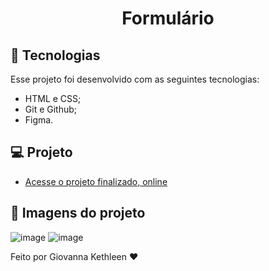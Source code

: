 <h1 align="center"> Formulário </h1>

## 🚀 Tecnologias
Esse projeto foi desenvolvido com as seguintes tecnologias:
- HTML e CSS;
- Git e Github;
- Figma.

## 💻 Projeto
- [Acesse o projeto finalizado, online](https://giovannakethleen.github.io/form/)

## 🚀 Imagens do projeto
![image](https://github.com/giovannakethleen/form/assets/117686417/5dfde4a3-8bb0-4f49-8b46-6779e5610771)
![image](https://github.com/giovannakethleen/form/assets/117686417/52683b08-ee2e-4607-9660-39cb40fa5e40)



Feito por Giovanna Kethleen ♥
